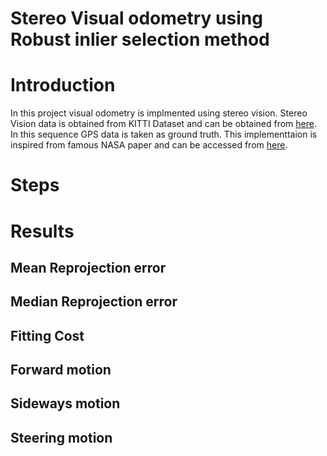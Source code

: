 # Stereo Visual odometry using Robust inlier selection method

# Introduction
In this project visual odometry is implmented using stereo vision. Stereo Vision data is obtained from KITTI Dataset and can be obtained from [here](http://www.cvlibs.net/datasets/kitti/raw_data.php). In this sequence GPS data is taken as ground truth. This implementtaion is inspired from famous NASA paper and can be accessed from [here](https://www-robotics.jpl.nasa.gov/publications/Andrew_Howard/howard_iros08_visodom.pdf).

# Steps
# Results
## Mean Reprojection error
## Median Reprojection error
## Fitting Cost
## Forward motion
## Sideways motion
## Steering motion
